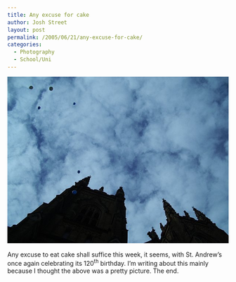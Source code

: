 ```yaml
---
title: Any excuse for cake
author: Josh Street
layout: post
permalink: /2005/06/21/any-excuse-for-cake/
categories:
  - Photography
  - School/Uni
---
```

![Balloons floating upwards (background) above the cathedral (mid-background)][1]

Any excuse to eat cake shall suffice this week, it seems, with St. Andrew&#8217;s once again celebrating its 120<sup>th</sup> birthday. I&#8217;m writing about this mainly because I thought the above was a pretty picture. The end.

 [1]: /blog/wp-content/2005/06/120balloons.jpg